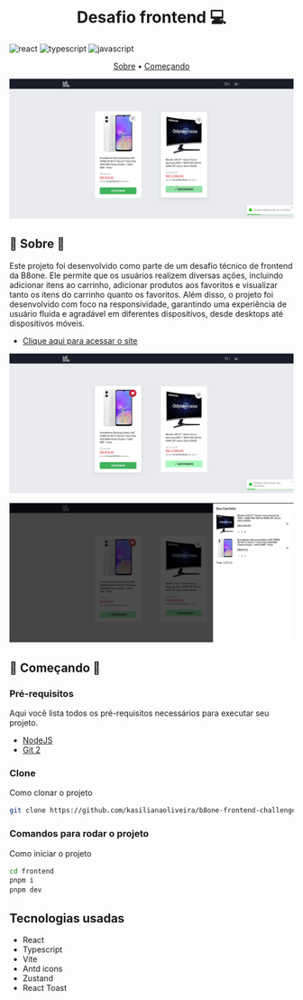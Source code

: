 [JAVASCRIPT__BADGE]: https://img.shields.io/badge/Javascript-000?style=for-the-badge&logo=javascript
[TYPESCRIPT__BADGE]: https://img.shields.io/badge/typescript-D4FAFF?style=for-the-badge&logo=typescript
[REACT__BADGE]: https://img.shields.io/badge/React-005CFE?style=for-the-badge&logo=react
[PROJECT__BADGE]: './assets/dashboard.png'
[PROJECT__URL]: https://desafio-fullstack-seven.vercel.app

<h1 align="center" style="font-weight: bold;">Desafio frontend 💻</h1>

![react][REACT__BADGE]
![typescript][TYPESCRIPT__BADGE]
![javascript][JAVASCRIPT__BADGE]

<p align="center">
 <a href="#about">Sobre</a> • 
 <a href="#started">Começando</a> 
</p>

<p align="center">
    <img src="public/assets/image-01.png" alt="Home" width="700px">
</p>

<h2 id="started">📌 Sobre 📌</h2>

Este projeto foi desenvolvido como parte de um desafio técnico de frontend da B8one. Ele permite que os usuários realizem diversas ações, incluindo adicionar itens ao carrinho, adicionar produtos aos favoritos e visualizar tanto os itens do carrinho quanto os favoritos. Além disso, o projeto foi desenvolvido com foco na responsividade, garantindo uma experiência de usuário fluida e agradável em diferentes dispositivos, desde desktops até dispositivos móveis.

- [Clique aqui para acessar o site](https://b8one-frontend-challenge.vercel.app/)
 <p align="center">
    <img src="public/assets/image-02.png" alt="Image" width="700px">
</p>
 <p align="center">
    <img src="public/assets/image-03.png" alt="Image" width="700px">
</p>


<h2 id="started">🚀 Começando 🚀</h2>

<h3>Pré-requisitos</h3>

Aqui você lista todos os pré-requisitos necessários para executar seu projeto.

- [NodeJS](https://github.com/)
- [Git 2](https://github.com)

<h3>Clone</h3>

Como clonar o projeto

```bash
git clone https://github.com/kasilianaoliveira/b8one-frontend-challenge
```

<h3>Comandos para rodar o projeto</h3>

Como iniciar o projeto

```bash
cd frontend
pnpm i
pnpm dev
```

## Tecnologias usadas

- React
- Typescript
- Vite
- Antd icons
- Zustand
- React Toast

